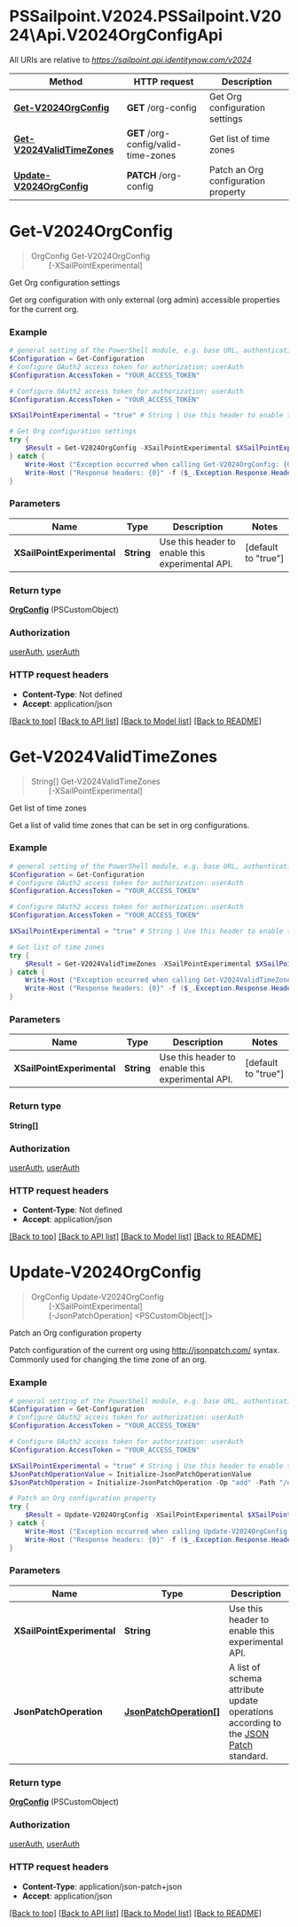 # PSSailpoint.V2024.PSSailpoint.V2024\Api.V2024OrgConfigApi

All URIs are relative to *https://sailpoint.api.identitynow.com/v2024*

Method | HTTP request | Description
------------- | ------------- | -------------
[**Get-V2024OrgConfig**](V2024OrgConfigApi.md#Get-V2024OrgConfig) | **GET** /org-config | Get Org configuration settings
[**Get-V2024ValidTimeZones**](V2024OrgConfigApi.md#Get-V2024ValidTimeZones) | **GET** /org-config/valid-time-zones | Get list of time zones
[**Update-V2024OrgConfig**](V2024OrgConfigApi.md#Update-V2024OrgConfig) | **PATCH** /org-config | Patch an Org configuration property


<a id="Get-V2024OrgConfig"></a>
# **Get-V2024OrgConfig**
> OrgConfig Get-V2024OrgConfig<br>
> &nbsp;&nbsp;&nbsp;&nbsp;&nbsp;&nbsp;&nbsp;&nbsp;[-XSailPointExperimental] <String><br>

Get Org configuration settings

Get org configuration with only external (org admin) accessible properties for the current org.

### Example
```powershell
# general setting of the PowerShell module, e.g. base URL, authentication, etc
$Configuration = Get-Configuration
# Configure OAuth2 access token for authorization: userAuth
$Configuration.AccessToken = "YOUR_ACCESS_TOKEN"

# Configure OAuth2 access token for authorization: userAuth
$Configuration.AccessToken = "YOUR_ACCESS_TOKEN"

$XSailPointExperimental = "true" # String | Use this header to enable this experimental API. (default to "true")

# Get Org configuration settings
try {
    $Result = Get-V2024OrgConfig -XSailPointExperimental $XSailPointExperimental
} catch {
    Write-Host ("Exception occurred when calling Get-V2024OrgConfig: {0}" -f ($_.ErrorDetails | ConvertFrom-Json))
    Write-Host ("Response headers: {0}" -f ($_.Exception.Response.Headers | ConvertTo-Json))
}
```

### Parameters

Name | Type | Description  | Notes
------------- | ------------- | ------------- | -------------
 **XSailPointExperimental** | **String**| Use this header to enable this experimental API. | [default to &quot;true&quot;]

### Return type

[**OrgConfig**](OrgConfig.md) (PSCustomObject)

### Authorization

[userAuth](../README.md#userAuth), [userAuth](../README.md#userAuth)

### HTTP request headers

 - **Content-Type**: Not defined
 - **Accept**: application/json

[[Back to top]](#) [[Back to API list]](../README.md#documentation-for-api-endpoints) [[Back to Model list]](../README.md#documentation-for-models) [[Back to README]](../README.md)

<a id="Get-V2024ValidTimeZones"></a>
# **Get-V2024ValidTimeZones**
> String[] Get-V2024ValidTimeZones<br>
> &nbsp;&nbsp;&nbsp;&nbsp;&nbsp;&nbsp;&nbsp;&nbsp;[-XSailPointExperimental] <String><br>

Get list of time zones

Get a list of valid time zones that can be set in org configurations.

### Example
```powershell
# general setting of the PowerShell module, e.g. base URL, authentication, etc
$Configuration = Get-Configuration
# Configure OAuth2 access token for authorization: userAuth
$Configuration.AccessToken = "YOUR_ACCESS_TOKEN"

# Configure OAuth2 access token for authorization: userAuth
$Configuration.AccessToken = "YOUR_ACCESS_TOKEN"

$XSailPointExperimental = "true" # String | Use this header to enable this experimental API. (default to "true")

# Get list of time zones
try {
    $Result = Get-V2024ValidTimeZones -XSailPointExperimental $XSailPointExperimental
} catch {
    Write-Host ("Exception occurred when calling Get-V2024ValidTimeZones: {0}" -f ($_.ErrorDetails | ConvertFrom-Json))
    Write-Host ("Response headers: {0}" -f ($_.Exception.Response.Headers | ConvertTo-Json))
}
```

### Parameters

Name | Type | Description  | Notes
------------- | ------------- | ------------- | -------------
 **XSailPointExperimental** | **String**| Use this header to enable this experimental API. | [default to &quot;true&quot;]

### Return type

**String[]**

### Authorization

[userAuth](../README.md#userAuth), [userAuth](../README.md#userAuth)

### HTTP request headers

 - **Content-Type**: Not defined
 - **Accept**: application/json

[[Back to top]](#) [[Back to API list]](../README.md#documentation-for-api-endpoints) [[Back to Model list]](../README.md#documentation-for-models) [[Back to README]](../README.md)

<a id="Update-V2024OrgConfig"></a>
# **Update-V2024OrgConfig**
> OrgConfig Update-V2024OrgConfig<br>
> &nbsp;&nbsp;&nbsp;&nbsp;&nbsp;&nbsp;&nbsp;&nbsp;[-XSailPointExperimental] <String><br>
> &nbsp;&nbsp;&nbsp;&nbsp;&nbsp;&nbsp;&nbsp;&nbsp;[-JsonPatchOperation] <PSCustomObject[]><br>

Patch an Org configuration property

Patch configuration of the current org using http://jsonpatch.com/ syntax.  Commonly used for changing the time zone of an org.

### Example
```powershell
# general setting of the PowerShell module, e.g. base URL, authentication, etc
$Configuration = Get-Configuration
# Configure OAuth2 access token for authorization: userAuth
$Configuration.AccessToken = "YOUR_ACCESS_TOKEN"

# Configure OAuth2 access token for authorization: userAuth
$Configuration.AccessToken = "YOUR_ACCESS_TOKEN"

$XSailPointExperimental = "true" # String | Use this header to enable this experimental API. (default to "true")
$JsonPatchOperationValue = Initialize-JsonPatchOperationValue 
$JsonPatchOperation = Initialize-JsonPatchOperation -Op "add" -Path "/description" -Value $JsonPatchOperationValue # JsonPatchOperation[] | A list of schema attribute update operations according to the [JSON Patch](https://tools.ietf.org/html/rfc6902) standard.

# Patch an Org configuration property
try {
    $Result = Update-V2024OrgConfig -XSailPointExperimental $XSailPointExperimental -JsonPatchOperation $JsonPatchOperation
} catch {
    Write-Host ("Exception occurred when calling Update-V2024OrgConfig: {0}" -f ($_.ErrorDetails | ConvertFrom-Json))
    Write-Host ("Response headers: {0}" -f ($_.Exception.Response.Headers | ConvertTo-Json))
}
```

### Parameters

Name | Type | Description  | Notes
------------- | ------------- | ------------- | -------------
 **XSailPointExperimental** | **String**| Use this header to enable this experimental API. | [default to &quot;true&quot;]
 **JsonPatchOperation** | [**JsonPatchOperation[]**](JsonPatchOperation.md)| A list of schema attribute update operations according to the [JSON Patch](https://tools.ietf.org/html/rfc6902) standard. | 

### Return type

[**OrgConfig**](OrgConfig.md) (PSCustomObject)

### Authorization

[userAuth](../README.md#userAuth), [userAuth](../README.md#userAuth)

### HTTP request headers

 - **Content-Type**: application/json-patch+json
 - **Accept**: application/json

[[Back to top]](#) [[Back to API list]](../README.md#documentation-for-api-endpoints) [[Back to Model list]](../README.md#documentation-for-models) [[Back to README]](../README.md)

